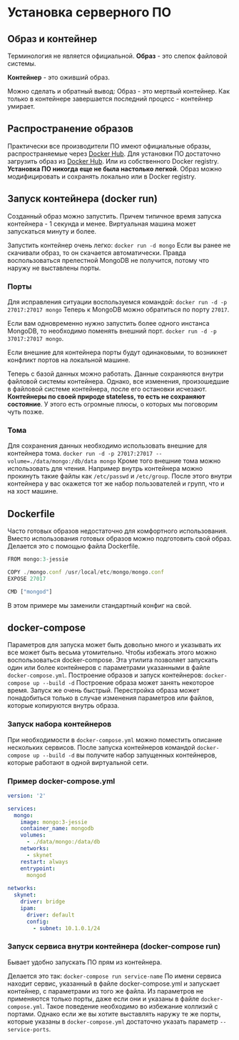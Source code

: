 # Установка серверного ПО

## Образ и контейнер
Терминология не является официальной.
__Образ__ - это слепок файловой системы.

__Контейнер__ - это оживший образ.

Можно сделать и обратный вывод:
Образ - это мертвый контейнер. Как только в контейнере завершается последний процесс - контейнер умирает.

## Распространение образов
Практически все производители ПО имеют официальные образы, распространяемые через [Docker Hub](https://hub.docker.com/).
Для установки ПО достаточно загрузить образ из [Docker Hub](https://hub.docker.com/). Или из собственного Docker registry.
__Установка ПО никогда еще не была настолько легкой__.
Образ можно модифицировать и сохранять локально или в Docker registry.

## Запуск контейнера (docker run)
Созданный образ можно запустить. Причем типичное время запуска контейнера - 1 секунда и менее.
Виртуальная машина может запускаться минуту и более.

Запустить контейнер очень легко:
```docker run -d mongo```
Если вы ранее не скачивали образ, то он скачается  автоматически.
Правда воспользоваться прелестной MongoDB не получится, потому что наружу не выставлены порты.

### Порты
Для исправления ситуации воспользуемся командой:
```docker run -d -p 27017:27017 mongo```
Теперь к MongoDB можно обратиться по порту `27017`.

Если вам одновременно нужно запустить более одного инстанса MongoDB, то необходимо поменять внешний порт. 
```docker run -d -p 37017:27017 mongo```. 

Если внешние для контейнера порты будут одинаковыми, то возникнет конфликт портов на локальной машине.

Теперь с базой данных можно работать. Данные сохраняются внутри файловой системы контейнера. Однако, все изменения, произошедшие в файловой системе контейнера, после его остановки исчезают. __Контейнеры по своей природе stateless, то есть не сохраняют состояние__. У этого есть огромные плюсы, о которых мы поговорим чуть позже.

### Тома
Для сохранения данных необходимо использовать внешние для контейнера тома.
`docker run -d -p 27017:27017 --volume=./data/mongo:/db/data mongo`
Кроме того внешние тома можно использовать для чтения. Например внутрь контейнера можно прокинуть такие файлы как `/etc/passwd` и `/etc/group`. После этого внутри контейнера у вас окажется тот же набор пользователей и групп, что и на хост машине.


## Dockerfile
Часто готовых образов недостаточно для комфортного использования.
Вместо использования готовых образов можно подготовить свой образ.
Делается это с помощью файла Dockerfile.

```jsx
FROM mongo:3-jessie

COPY ./mongo.conf /usr/local/etc/mongo/mongo.conf
EXPOSE 27017

CMD ["mongod"]
```
В этом примере мы заменили стандартный конфиг на свой.

## docker-compose
Параметров для запуска может быть довольно много и указывать их все может быть весьма утомительно.
Чтобы избежать этого можно воспользоваться docker-compose. Эта утилита позволяет запускать один или более контейнеров с параметрами указанными в файле `docker-compose.yml`.
Построение образов и запуск контейнеров: `docker-compose up --build -d`
Построение образа может занять некоторое время. Запуск же очень быстрый. Перестройка образа может понадобиться только в случае изменения параметров или файлов, которые копируются внутрь образа.

### Запуск набора контейнеров
При необходимости в `docker-compose.yml` можно поместить описание нескольких сервисов.
После запуска контейнеров командой `docker-compose up --build -d` вы получите набор запущенных контейнеров, которые работают в одной виртуальной сети.

### Пример docker-compose.yml

```yaml
version: '2'

services:
  mongo:
    image: mongo:3-jessie
    container_name: mongodb
    volumes:
      - ./data/mongo:/data/db
    networks:
      - skynet
    restart: always
    entrypoint:
      mongod
      
networks:
  skynet:
    driver: bridge
    ipam:
      driver: default
      config:
        - subnet: 10.1.0.1/24
```

### Запуск сервиса внутри контейнера (docker-compose run)
Бывает удобно запускать ПО прям из контейнера.

Делается это так:
```docker-compose run service-name```
По имени сервиса находит сервис, указанный в файле docker-compose.yml и  запускает контейнер, с параметрами из того же файла. Из параметров не применяются только порты, даже если они и указаны в файле `docker-compose.yml`. Такое поведение необходимо во избежание коллизий с портами. Однако если же вы хотите выставлять наружу те же порты, которые указаны в `docker-compose.yml` достаточно указать параметр `--service-ports`.
